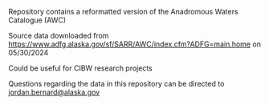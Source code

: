 Repository contains a reformatted version of the Anadromous Waters Catalogue (AWC)

Source data downloaded from https://www.adfg.alaska.gov/sf/SARR/AWC/index.cfm?ADFG=main.home on 05/30/2024

Could be useful for CIBW research projects

Questions regarding the data in this repository can be directed to jordan.bernard@alaska.gov
